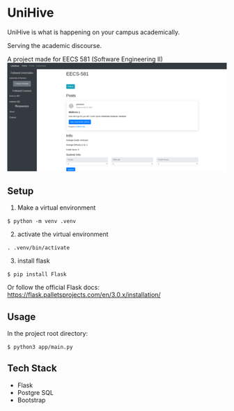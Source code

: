 # UniHive 
UniHive is what is happening on your campus academically.   

Serving the academic discourse. 

A project made for EECS 581 (Software Engineering II) 
![](app/static/unihive_course_page.png)

## Setup 
1) Make a virtual environment
```
$ python -m venv .venv
```
2) activate the virtual environment 

```
. .venv/bin/activate
```

3) install flask
```
$ pip install Flask
```

Or follow the official Flask docs: https://flask.palletsprojects.com/en/3.0.x/installation/

## Usage 
In the project root directory: 
```
$ python3 app/main.py
```

## Tech Stack 
- Flask 
- Postgre SQL
- Bootstrap 


